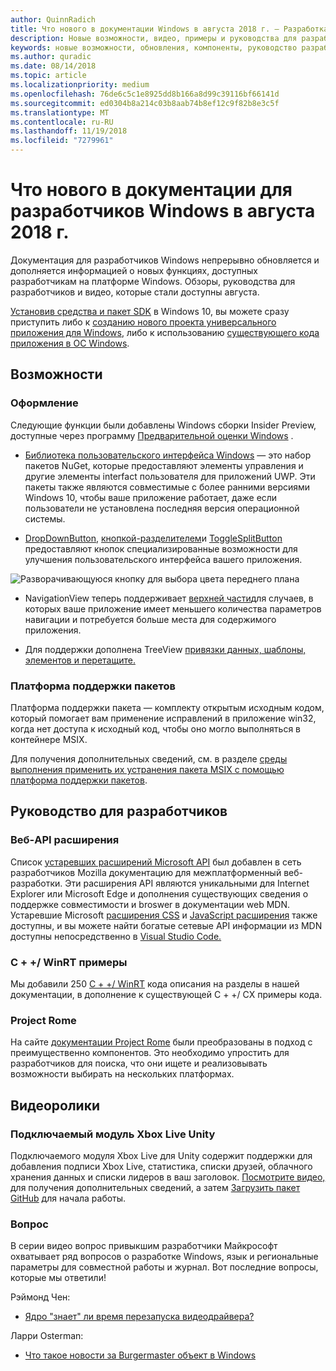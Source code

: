 ```yaml
---
author: QuinnRadich
title: Что нового в документации Windows в августа 2018 г. — Разработка приложений UWP
description: Новые возможности, видео, примеры и руководства для разработчиков добавлены в документацию для августа 2018 разработчиков Windows 10.
keywords: новые возможности, обновления, компоненты, руководство разработчика, Windows 10 августа
ms.author: quradic
ms.date: 08/14/2018
ms.topic: article
ms.localizationpriority: medium
ms.openlocfilehash: 76de6c5c1e8925dd8b166a8d99c39116bf66141d
ms.sourcegitcommit: ed0304b8a214c03b8aab74b8ef12c9f82b8e3c5f
ms.translationtype: MT
ms.contentlocale: ru-RU
ms.lasthandoff: 11/19/2018
ms.locfileid: "7279961"
---
```

# <a name="whats-new-in-the-windows-developer-docs-in-august-2018"></a>Что нового в документации для разработчиков Windows в августа 2018 г.

Документация для разработчиков Windows непрерывно обновляется и дополняется информацией о новых функциях, доступных разработчикам на платформе Windows. Обзоры, руководства для разработчиков и видео, которые стали доступны августа.

[Установив средства и пакет SDK](http://go.microsoft.com/fwlink/?LinkId=821431) в Windows 10, вы можете сразу приступить либо к [созданию нового проекта универсального приложения для Windows](../get-started/create-uwp-apps.md), либо к использованию [существующего кода приложения в ОС Windows](../porting/index.md).

## <a name="features"></a>Возможности

### <a name="design"></a>Оформление

Следующие функции были добавлены Windows сборки Insider Preview, доступные через программу [Предварительной оценки Windows](https://insider.windows.com/) .

* [Библиотека пользовательского интерфейса Windows](https://aka.ms/winui-docs) — это набор пакетов NuGet, которые предоставляют элементы управления и другие элементы interfact пользователя для приложений UWP. Эти пакеты также являются совместимые с более ранними версиями Windows 10, чтобы ваше приложение работает, даже если пользователи не установлена последняя версия операционной системы.

* [DropDownButton](../design/controls-and-patterns/buttons.md#create-a-drop-down-button), [кнопкой-разделителем](../design/controls-and-patterns/buttons.md#create-a-split-button)и [ToggleSplitButton](../design/controls-and-patterns/buttons.md#create-a-toggle-split-button) предоставляют кнопок специализированные возможности для улучшения пользовательского интерфейса вашего приложения.

![Разворачивающуюся кнопку для выбора цвета переднего плана](../design/controls-and-patterns/images/split-button-rtb.png)

* NavigationView теперь поддерживает [верхней части](../design/controls-and-patterns/navigationview.md)для случаев, в которых ваше приложение имеет меньшего количества параметров навигации и потребуется больше места для содержимого приложения.

* Для поддержки дополнена TreeView [привязки данных, шаблоны, элементов и перетащите.](../design/controls-and-patterns/tree-view.md)

### <a name="package-support-framework"></a>Платформа поддержки пакетов

Платформа поддержки пакета — комплекту открытым исходным кодом, который помогает вам применение исправлений в приложение win32, когда нет доступа к исходный код, чтобы оно могло выполняться в контейнере MSIX.

Для получения дополнительных сведений, см. в разделе [среды выполнения применить их устранения пакета MSIX с помощью платформа поддержки пакетов](../porting/package-support-framework.md).

## <a name="developer-guidance"></a>Руководство для разработчиков

### <a name="web-api-extensions"></a>Веб-API расширения

Список [устаревших расширений Microsoft API](https://developer.mozilla.org/docs/Web/API/Microsoft_API_extensions) был добавлен в сеть разработчиков Mozilla документацию для межплатформенный веб-разработки. Эти расширения API являются уникальными для Internet Explorer или Microsoft Edge и дополнения существующих сведения о поддержке совместимости и broswer в документации web MDN. Устаревшие Microsoft [расширения CSS](https://developer.mozilla.org/docs/Web/CSS/Microsoft_Extensions) и [JavaScript расширения](https://developer.mozilla.org/docs/Web/JavaScript/Microsoft_JavaScript_extensions) также доступны, и вы можете найти богатые сетевые API информации из MDN доступны непосредственно в [Visual Studio Code.](https://code.visualstudio.com/updates/v1_25#_new-css-pseudo-selectors-and-pseudo-elements-from-mdn)

### <a name="cwinrt-code-examples"></a>C + +/ WinRT примеры

Мы добавили 250 [C + +/ WinRT](../cpp-and-winrt-apis/index.md) кода описания на разделы в нашей документации, в дополнение к существующей C + +/ CX примеры кода.

### <a name="project-rome"></a>Project Rome

На сайте [документации Project Rome](https://docs.microsoft.com/windows/project-rome/) были преобразованы в подход с преимущественно компонентов. Это необходимо упростить для разработчиков для поиска, что они ищете и реализовывать возможности выбирать на нескольких платформах.

## <a name="videos"></a>Видеоролики

### <a name="xbox-live-unity-plugin"></a>Подключаемый модуль Xbox Live Unity

Подключаемого модуля Xbox Live для Unity содержит поддержки для добавления подписи Xbox Live, статистика, списки друзей, облачного хранения данных и списки лидеров в ваш заголовок. [Посмотрите видео,](https://youtu.be/fVQZ-YgwNpY) для получения дополнительных сведений, а затем [Загрузить пакет GitHub](https://aka.ms/UnityPlugin) для начала работы.

### <a name="one-dev-question"></a>Вопрос

В серии видео вопрос привыкшим разработчики Майкрософт охватывает ряд вопросов о разработке Windows, язык и региональные параметры для совместной работы и журнал. Вот последние вопросы, которые мы ответили!

Рэймонд Чен:

* [Ядро "знает" ли время перезапуска видеодрайвера?](https://youtu.be/3SNAdyO1l5c)

Ларри Osterman:

* [Что такое новости за Burgermaster объект в Windows](https://youtu.be/0TDSbyAIvX0)